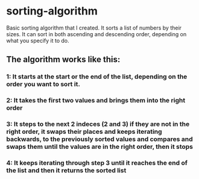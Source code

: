 # sorting-algorithm
Basic sorting algorithm that I created.
It sorts a list of numbers by their sizes.
It can sort in both ascending and descending order, depending on what you specify it to do.

## The algorithm works like this:

### 1: It starts at the start or the end of the list, depending on the order you want to sort it.
### 2: It takes the first two values and brings them into the right order
### 3: It steps to the next 2 indeces (2 and 3) if they are not in the right order, it swaps their places and keeps iterating backwards, to the previously sorted values and compares and swaps them until the values are in the right order, then it stops
### 4: It keeps iterating through step 3 until it reaches the end of the list and then it returns the sorted list
